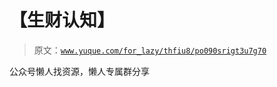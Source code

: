 # 【生财认知】

> 原文：[`www.yuque.com/for_lazy/thfiu8/po090srigt3u7g70`](https://www.yuque.com/for_lazy/thfiu8/po090srigt3u7g70)



公众号懒人找资源，懒人专属群分享